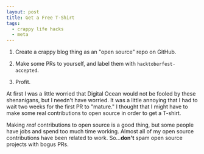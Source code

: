 ```yaml
---
layout: post
title: Get a Free T-Shirt
tags:
  - crappy life hacks
  - meta
---
```


1. Create a crappy blog thing as an "open source" repo on GitHub.

1. Make some PRs to yourself, and label them with `hacktoberfest-accepted`.

1. Profit.

At first I was a little worried that Digital Ocean would not be fooled by these shenanigans, but I
needn't have worried. It was a little annoying that I had to wait two weeks for the first PR to
"mature." I thought that I might have to make some real contributions to open source in order to get
a T-shirt.

Making _real_ contributions to open source is a good thing, but some people have jobs and spend too
much time working. Almost all of my open source contributions have been related to work.
So...**don't** spam open source projects with bogus PRs.
